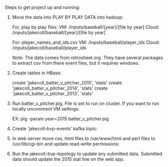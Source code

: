 Steps to get project up and running:

1) Move the data into PLAY BY PLAY DATA into hadoop:

    For, play by play files:
    VM: /inputs/baseball/[year]/[file by year]
    Cloud: /inputs/jakecoll/baseball/[year]/[file by year]
    
    For: player_names_and_ids.csv
    VM: /inputs/baseball/player_ids
    Cloud: /inputs/jakecoll/baseball/player_ids
    
    Note: The data comes from retrosheet.org. They have several packages to extract csv from there event files, but it requires windows.
    
2) Create tables in HBase:

    create 'jakecoll_batter_v_pitcher_2015', 'stats'
    create 'jakecoll_batter_v_pitcher_2014', 'stats'
    create 'jakecoll_batter_v_pitcher_2013', 'stats'

3) Run batter_v_pitcher.pig. File is set to run on cluster. If you want to run locally uncomment VM settings:

    EX: pig -param year=2015 batter_v_pitcher.pig
    
4) Create 'jakecoll-bvp-events' kafka topic:

    
5) In web server move css, html files to /var/www/html and perl files to /usr/lib/cgi-bin and update read-write permissions:


6) Run the jakecoll-bvp-topology to update any submitted data. Submitted data should update the 2015 stat line on the web app. 

